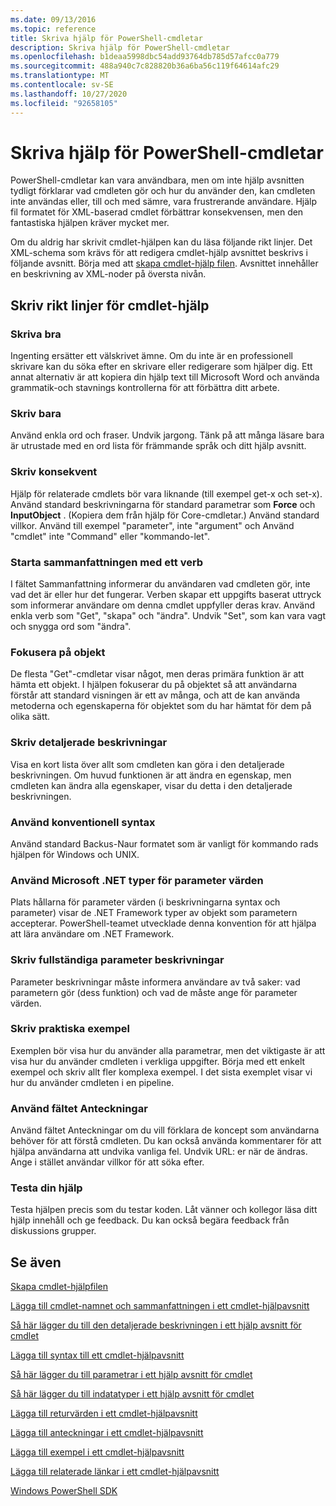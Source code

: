 ```yaml
---
ms.date: 09/13/2016
ms.topic: reference
title: Skriva hjälp för PowerShell-cmdletar
description: Skriva hjälp för PowerShell-cmdletar
ms.openlocfilehash: b1deaa5998dbc54add93764db785d57afcc0a779
ms.sourcegitcommit: 488a940c7c828820b36a6ba56c119f64614afc29
ms.translationtype: MT
ms.contentlocale: sv-SE
ms.lasthandoff: 10/27/2020
ms.locfileid: "92658105"
---
```

# <a name="writing-help-for-powershell-cmdlets"></a>Skriva hjälp för PowerShell-cmdletar

PowerShell-cmdletar kan vara användbara, men om inte hjälp avsnitten tydligt förklarar vad cmdleten gör och hur du använder den, kan cmdleten inte användas eller, till och med sämre, vara frustrerande användare. Hjälp fil formatet för XML-baserad cmdlet förbättrar konsekvensen, men den fantastiska hjälpen kräver mycket mer.

Om du aldrig har skrivit cmdlet-hjälpen kan du läsa följande rikt linjer. Det XML-schema som krävs för att redigera cmdlet-hjälp avsnittet beskrivs i följande avsnitt. Börja med att [skapa cmdlet-hjälp filen](./how-to-create-the-cmdlet-help-file.md). Avsnittet innehåller en beskrivning av XML-noder på översta nivån.

## <a name="writing-guidelines-for-cmdlet-help"></a>Skriv rikt linjer för cmdlet-hjälp

### <a name="write-well"></a>Skriva bra

Ingenting ersätter ett välskrivet ämne. Om du inte är en professionell skrivare kan du söka efter en skrivare eller redigerare som hjälper dig. Ett annat alternativ är att kopiera din hjälp text till Microsoft Word och använda grammatik-och stavnings kontrollerna för att förbättra ditt arbete.

### <a name="write-simply"></a>Skriv bara

Använd enkla ord och fraser. Undvik jargong. Tänk på att många läsare bara är utrustade med en ord lista för främmande språk och ditt hjälp avsnitt.

### <a name="write-consistently"></a>Skriv konsekvent

Hjälp för relaterade cmdlets bör vara liknande (till exempel get-x och set-x). Använd standard beskrivningarna för standard parametrar som **Force** och **InputObject** . (Kopiera dem från hjälp för Core-cmdletar.) Använd standard villkor. Använd till exempel "parameter", inte "argument" och Använd "cmdlet" inte "Command" eller "kommando-let".

### <a name="start-the-synopsis-with-a-verb"></a>Starta sammanfattningen med ett verb

I fältet Sammanfattning informerar du användaren vad cmdleten gör, inte vad det är eller hur det fungerar. Verben skapar ett uppgifts baserat uttryck som informerar användare om denna cmdlet uppfyller deras krav. Använd enkla verb som "Get", "skapa" och "ändra". Undvik "Set", som kan vara vagt och snygga ord som "ändra".

### <a name="focus-on-objects"></a>Fokusera på objekt

De flesta "Get"-cmdletar visar något, men deras primära funktion är att hämta ett objekt. I hjälpen fokuserar du på objektet så att användarna förstår att standard visningen är ett av många, och att de kan använda metoderna och egenskaperna för objektet som du har hämtat för dem på olika sätt.

### <a name="write-detailed-descriptions"></a>Skriv detaljerade beskrivningar

Visa en kort lista över allt som cmdleten kan göra i den detaljerade beskrivningen. Om huvud funktionen är att ändra en egenskap, men cmdleten kan ändra alla egenskaper, visar du detta i den detaljerade beskrivningen.

### <a name="use-conventional-syntax"></a>Använd konventionell syntax

Använd standard Backus-Naur formatet som är vanligt för kommando rads hjälpen för Windows och UNIX.

### <a name="use-microsoft-net-types-for-parameter-values"></a>Använd Microsoft .NET typer för parameter värden

Plats hållarna för parameter värden (i beskrivningarna syntax och parameter) visar de .NET Framework typer av objekt som parametern accepterar. PowerShell-teamet utvecklade denna konvention för att hjälpa att lära användare om .NET Framework.

### <a name="write-complete-parameter-descriptions"></a>Skriv fullständiga parameter beskrivningar

Parameter beskrivningar måste informera användare av två saker: vad parametern gör (dess funktion) och vad de måste ange för parameter värden.

### <a name="write-practical-examples"></a>Skriv praktiska exempel

Exemplen bör visa hur du använder alla parametrar, men det viktigaste är att visa hur du använder cmdleten i verkliga uppgifter. Börja med ett enkelt exempel och skriv allt fler komplexa exempel. I det sista exemplet visar vi hur du använder cmdleten i en pipeline.

### <a name="use-the-notes-field"></a>Använd fältet Anteckningar

Använd fältet Anteckningar om du vill förklara de koncept som användarna behöver för att förstå cmdleten. Du kan också använda kommentarer för att hjälpa användarna att undvika vanliga fel. Undvik URL: er när de ändras. Ange i stället användar villkor för att söka efter.

### <a name="test-your-help"></a>Testa din hjälp

Testa hjälpen precis som du testar koden. Låt vänner och kollegor läsa ditt hjälp innehåll och ge feedback. Du kan också begära feedback från diskussions grupper.

## <a name="see-also"></a>Se även

 [Skapa cmdlet-hjälpfilen](./how-to-create-the-cmdlet-help-file.md)

 [Lägga till cmdlet-namnet och sammanfattningen i ett cmdlet-hjälpavsnitt](./how-to-add-the-cmdlet-name-and-synopsis-to-a-cmdlet-help-topic.md)

 [Så här lägger du till den detaljerade beskrivningen i ett hjälp avsnitt för cmdlet](./how-to-add-a-cmdlet-description.md)

 [Lägga till syntax till ett cmdlet-hjälpavsnitt](./how-to-add-syntax-to-a-cmdlet-help-topic.md)

 [Så här lägger du till parametrar i ett hjälp avsnitt för cmdlet](./how-to-add-parameter-information.md)

 [Så här lägger du till indatatyper i ett hjälp avsnitt för cmdlet](./how-to-add-input-types-to-a-cmdlet-help-topic.md)

 [Lägga till returvärden i ett cmdlet-hjälpavsnitt](./how-to-add-return-values-to-a-cmdlet-help-topic.md)

 [Lägga till anteckningar i ett cmdlet-hjälpavsnitt](./how-to-add-notes-to-a-cmdlet-help-topic.md)

 [Lägga till exempel i ett cmdlet-hjälpavsnitt](./how-to-add-examples-to-a-cmdlet-help-topic.md)

 [Lägga till relaterade länkar i ett cmdlet-hjälpavsnitt](./how-to-add-related-links-to-a-cmdlet-help-topic.md)

 [Windows PowerShell SDK](../windows-powershell-reference.md)
